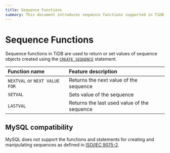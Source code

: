 ```yaml
---
title: Sequence Functions
summary: This document introduces sequence functions supported in TiDB.
---
```


# Sequence Functions

Sequence functions in TiDB are used to return or set values of sequence objects created using the [`CREATE SEQUENCE`](/sql-statements/sql-statement-create-sequence.md) statement.

| Function name | Feature description |
| :-------------- | :------------------------------------- |
| `NEXTVAL` or `NEXT VALUE FOR` | Returns the next value of the sequence |
| `SETVAL` | Sets value of the sequence |
| `LASTVAL` | Returns the last used value of the sequence |

## MySQL compatibility

MySQL does not support the functions and statements for creating and manipulating sequences as defined in [ISO/IEC 9075-2](https://www.iso.org/standard/76584.html).
